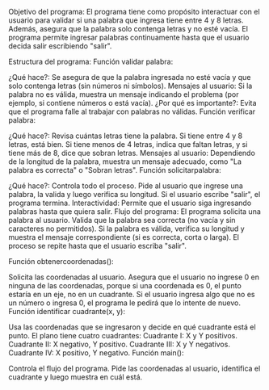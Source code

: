 Objetivo del programa:
El programa tiene como propósito interactuar con el usuario para validar si una palabra que ingresa tiene entre 4 y 8 letras. Además, asegura que la palabra solo contenga letras y no esté vacía. El programa permite ingresar palabras continuamente hasta que el usuario decida salir escribiendo "salir".

Estructura del programa:
Función validar palabra:

¿Qué hace?: Se asegura de que la palabra ingresada no esté vacía y que solo contenga letras (sin números ni símbolos).
Mensajes al usuario: Si la palabra no es válida, muestra un mensaje indicando el problema (por ejemplo, si contiene números o está vacía).
¿Por qué es importante?: Evita que el programa falle al trabajar con palabras no válidas.
Función verificar palabra:

¿Qué hace?: Revisa cuántas letras tiene la palabra. Si tiene entre 4 y 8 letras, está bien. Si tiene menos de 4 letras, indica que faltan letras, y si tiene más de 8, dice que sobran letras.
Mensajes al usuario: Dependiendo de la longitud de la palabra, muestra un mensaje adecuado, como "La palabra es correcta" o "Sobran letras".
Función solicitarpalabra:

¿Qué hace?: Controla todo el proceso. Pide al usuario que ingrese una palabra, la valida y luego verifica su longitud. Si el usuario escribe "salir", el programa termina.
Interactividad: Permite que el usuario siga ingresando palabras hasta que quiera salir.
Flujo del programa:
El programa solicita una palabra al usuario.
Valida que la palabra sea correcta (no vacía y sin caracteres no permitidos).
Si la palabra es válida, verifica su longitud y muestra el mensaje correspondiente (si es correcta, corta o larga).
El proceso se repite hasta que el usuario escriba "salir".

Función obtenercoordenadas():

Solicita las coordenadas al usuario. Asegura que el usuario no ingrese 0 en ninguna de las coordenadas, porque si una coordenada es 0, el punto estaría en un eje, no en un cuadrante.
Si el usuario ingresa algo que no es un número o ingresa 0, el programa le pedirá que lo intente de nuevo.
Función identificar cuadrante(x, y):

Usa las coordenadas que se ingresaron y decide en qué cuadrante está el punto.
El plano tiene cuatro cuadrantes:
Cuadrante I: X y Y positivos.
Cuadrante II: X negativo, Y positivo.
Cuadrante III: X y Y negativos.
Cuadrante IV: X positivo, Y negativo.
Función main():

Controla el flujo del programa. Pide las coordenadas al usuario, identifica el cuadrante y luego muestra en cuál está.

